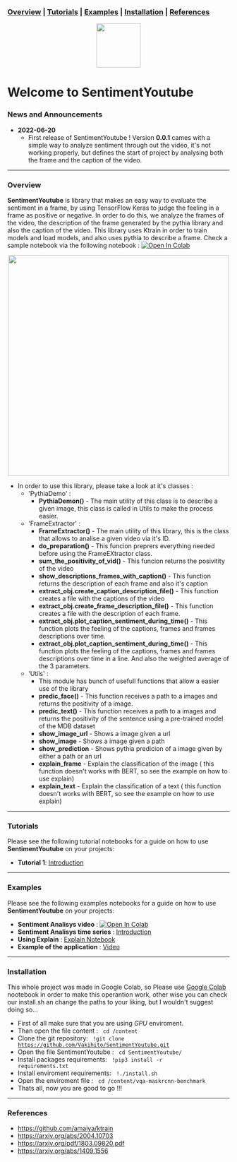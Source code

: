 

### [Overview](#overview) | [Tutorials](#tutorials) | [Examples](#examples)  | [Installation](#installation) | [References](#references) 

<p align="center">
<img src="https://anonymous.4open.science/api/repo/SentimentYoutube-BF28/file/darkLogo.png" width="100"/>
</p>


# Welcome to SentimentYoutube

### News and Announcements
- **2022-06-20**
    - First release of SentimentYoutube ! Version **0.0.1** cames with a simple way to analyze sentiment through out the video, it's not working properly, but defines the start of project by analysing both the frame and the caption of the video.

----

### Overview
**SentimentYoutube** is library that makes an easy way to evaluate the sentiment in a frame, by using TensorFlow Keras to judge the feeling in a frame as positive or negative. In order to do this, we analyze the frames of the video, the description of the frame generated by the pythia library and also the caption of the video.
This library uses Ktrain in order to train models and load models, and also uses pythia to describe a frame. 
Check a sample notebook via the following notebook : [![Open In Colab](https://colab.research.google.com/assets/colab-badge.svg)](https://drive.google.com/file/d/1JbpNR48BPwcKNeNexkFpp8aXqdq5zBt7/view?usp=sharing)


<p align="center">
   <img src="https://github.com/Vakihito/SentimentYoutube/blob/main/videos/uni%2Bmulti.gif" width="500" />
</p>


- In order to use this library, please take a look at it's classes :
    - 'PythiaDemo'  :
        - **PythiaDemon()** - The main utility of this class is to describe a given image, this class is called in Utils to make the process easier. 
    - 'FrameExtractor' :
        - **FrameExtractor()** - The main utility of this library, this is the class that allows to analise a given video via it's ID.
        - **do_preparation()** - This funcion preprers everything needed before using the FrameEXtractor class. 
        - **sum_the_positivity_of_vid()** - This funcion returns the posivitity of the video
        - **show_descriptions_frames_with_caption()** - This function returns the description of each frame and also it's caption
        - **extract_obj.create_caption_description_file()** - This function creates a file with the captions of the video 
        - **extract_obj.create_frame_description_file()** - This function creates a file with the description of each frame. 
        - **extract_obj.plot_caption_sentiment_during_time()** - This function plots the feeling of the captions, frames and frames descriptions over time.
        - **extract_obj.plot_caption_sentiment_during_time()** - This function plots the feeling of the captions, frames and frames descriptions over time in a line. And also the weighted average of the 3 parameters.
    - 'Utils' :
        - This module has bunch of usefull functions that allow a easier use of the library
        - **predic_face()** - This function receives a path to a images and returns the positivity of a image.
        - **predic_text()** - This function receives a path to a images and returns the positivity of the sentence using a pre-trained model of the MDB dataset
        - **show_image_url** - Shows a image given a url
        - **show_image** - Shows a image given a path
        - **show_prediction** - Shows pythia predicion of a image given by either a path or an url
        - **explain_frame** - Explain the classification of the image ( this function doesn't works with BERT, so see the example on how to use explain)
        - **explain_text** - Explain the classification of a text ( this function doesn't works with BERT, so see the example on how to use explain)

---

### Tutorials
Please see the following tutorial notebooks for a guide on how to use **SentimentYoutube** on your projects:
    
- **Tutorial 1**: [Introduction](https://colab.research.google.com/drive/1JEmHlvQ2CFP6Zwdoi1TQyu_Fjzb7J2kW?usp=sharing)

---
### Examples
Please see the following examples notebooks for a guide on how to use **SentimentYoutube** on your projects:

- **Sentiment Analisys video** : [![Open In Colab](https://colab.research.google.com/assets/colab-badge.svg)](https://drive.google.com/file/d/1JbpNR48BPwcKNeNexkFpp8aXqdq5zBt7/view?usp=sharing)
- **Sentiment Analisys time series** : [Introduction](https://colab.research.google.com/drive/1JEmHlvQ2CFP6Zwdoi1TQyu_Fjzb7J2kW?usp=sharing)
- **Using Explain** : [Explain Notebook](https://colab.research.google.com/drive/1EWV1Qss2IxqUReJe1GO4N0AyUviZGCeZ?usp=sharing)
- **Example of the application** : [Video](https://studio.youtube.com/video/eWX21QAbqNE/edit)

---

### Installation
This whole project was made in Google Colab, so Please use [Google Colab](https://colab.research.google.com/notebooks/intro.ipynb) nootebook in order to make this operantion work, other wise you can check our install.sh an change the paths to your liking, but I wouldn't suggest doing so...
- First of all make sure that you are using *GPU* enviroment.
- Than open the file content : <code> cd /content </code>
- Clone the git repository: <code> !git clone https://github.com/Vakihito/SentimentYoutube.git </code> 
- Open the file SentimentYoutube : <code> cd SentimentYoutube/ </code> 
- Install packages requirements: <code> !pip3 install -r requirements.txt </code> 
- Install enviroment requirements: <code> !./install.sh </code> 
- Open the enviroment file : <code> cd /content/vqa-maskrcnn-benchmark </code>
- Thats all, now you are good to go !!!

---

### References
- https://github.com/amaiya/ktrain
- https://arxiv.org/abs/2004.10703
- https://arxiv.org/pdf/1803.09820.pdf
- https://arxiv.org/abs/1409.1556
